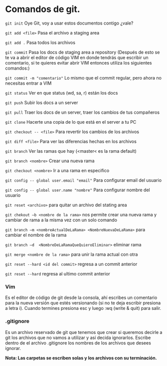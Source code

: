 # Comandos de git. 

`git init` Oye Git, voy a usar estos documentos contigo ¿vale?  

`git add <file>` Pasa el archivo a staging area  

`git add .` Pasa todos los archivos  

`git commit` Pasa los docs de staging area a repository (Después de esto se te va a abrir el editor de código VIM en donde tendrás que escribir un comentario, si te quieres evitar abrir VIM entonces utiliza los siguientes comandos:)  

`git commit -m "comentario"` Lo mismo que el commit regular, pero ahora no necesitas entrar a VIM

`git status` Ver en que status (wd, sa, r) están los docs  

`git push` Subir los docs a un server 

`git pull` Traer los docs de un server, traer los cambios de tus compañeros  

`git clone` Hacerte una copia de lo que está en el server a tu PC  

`git checkout -- <file>` Para revertir los cambios de los archivos  

`git diff <file>` Para ver las diferencias hechas en los archivos  

`git branch` Ver las ramas que hay (<master< es la rama default)  

`git branch <nombre>` Crear una nueva rama  

`git checkout <nombre>` Ir a una rama en especifico  

`git config -- global user.email "email"` Para configurar email del usuario  

`git config -- global user.name "nombre"` Para configurar nombre del usuario 

`git reset <archivo>` para quitar un archivo del stating area 

`git chekout –b <nombre de la rama>` nos permite crear una nueva rama y cambiar de rama a la misma vez con un solo comando  

`git branch –m <nombreActualDeLaRama> <NombreNuevaDeLaRama>` para cambiar el nombre de la rama 

`git branch –d  <NombreDeLaRamaQueQuieroEliminar>` eliminar rama  

`git merge <nombre de la rama>` para unir la rama actual con otra

`git reset --hard <id del commit>` regresa a un commit anterior

`git reset --hard` regresa al ultimo commit anterior

### Vim 
Es el editor de código de git desde la consola, ahí escribes un comentario para la nueva versión que estés versionando (si no te deja escribir presiona a letra i). Cuando termines presiona esc y luego :wq (write & quit) para salir.  

 

### .gitignore 
Es un archivo reservado de git que tenemos que crear si queremos decirle a git los archivos que no vamos a utilizar y así decida ignorarlos. Escribe dentro de el archivo .gitignore los nombres de los archivos que desees ignorar.  

**Nota: Las carpetas se escriben solas y los archivos con su terminación.** 


 
 

 